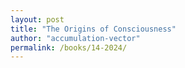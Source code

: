 ```yaml
---
layout: post
title: "The Origins of Consciousness"
author: "accumulation-vector"
permalink: /books/14-2024/
---
```


